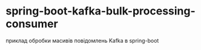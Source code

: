 # spring-boot-kafka-bulk-processing-consumer
приклад обробки масивів повідомлень Kafka в spring-boot
